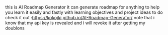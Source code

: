 this is AI Roadmap Generator
it can generate roadmap for anything to help you learn it easily and fastly
with learning objectives and project ideas to do
check it out :https://kokojkj.github.io/AI-Roadmap-Generator/
note that 
i know that my api key is revealed and i will revoke it after getting my doublons
